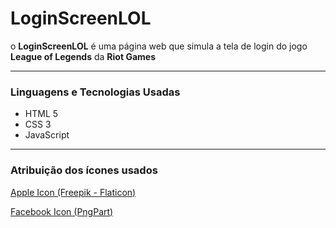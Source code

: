 # LoginScreenLOL

o **LoginScreenLOL** é uma página web que simula a tela de login do jogo **League of Legends** da **Riot Games**

---

### Linguagens e Tecnologias Usadas

- HTML 5
- CSS 3
- JavaScript

---

### Atribuição dos ícones usados

<a href="https://www.flaticon.com/free-icons/brand" title="brand icons">Apple Icon (Freepik - Flaticon)</a>

<a href='https://pngpart.com/images/bt/facebook-icon-white-7.png'>Facebook Icon (PngPart)</a>

